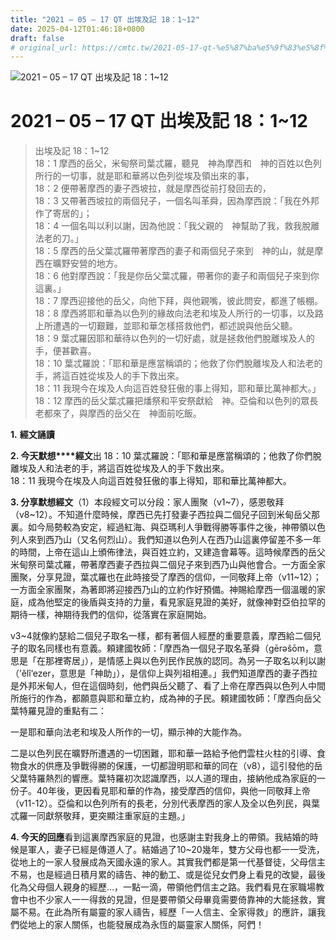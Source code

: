 ```yaml
---
title: "2021 – 05 – 17 QT 出埃及記 18：1~12"
date: 2025-04-12T01:46:18+0800
draft: false
# original_url: https://cmtc.tw/2021-05-17-qt-%e5%87%ba%e5%9f%83%e5%8f%8a%e8%a8%98-18%ef%bc%9a112
---
```


![2021 – 05 – 17 QT 出埃及記 18：1\~12](/images/qt.jpg   "2021 – 05 – 17 QT 出埃及記 18：1\~12")

# 2021 – 05 – 17 QT 出埃及記 18：1\~12

> 出埃及記 18：1\~12  
> 18：1 摩西的岳父，米甸祭司葉忒羅，聽見　神為摩西和　神的百姓以色列所行的一切事，就是耶和華將以色列從埃及領出來的事，  
> 18：2 便帶著摩西的妻子西坡拉，就是摩西從前打發回去的，  
> 18：3 又帶著西坡拉的兩個兒子，一個名叫革舜，因為摩西說：「我在外邦作了寄居的」；  
> 18：4 一個名叫以利以謝，因為他說：「我父親的　神幫助了我，救我脫離法老的刀。」  
> 18：5 摩西的岳父葉忒羅帶著摩西的妻子和兩個兒子來到　神的山，就是摩西在曠野安營的地方。  
> 18：6 他對摩西說：「我是你岳父葉忒羅，帶著你的妻子和兩個兒子來到你這裏。」  
> 18：7 摩西迎接他的岳父，向他下拜，與他親嘴，彼此問安，都進了帳棚。  
> 18：8 摩西將耶和華為以色列的緣故向法老和埃及人所行的一切事，以及路上所遭遇的一切艱難，並耶和華怎樣搭救他們，都述說與他岳父聽。  
> 18：9 葉忒羅因耶和華待以色列的一切好處，就是拯救他們脫離埃及人的手，便甚歡喜。  
> 18：10 葉忒羅說：「耶和華是應當稱頌的；他救了你們脫離埃及人和法老的手，將這百姓從埃及人的手下救出來。  
> 18：11 我現今在埃及人向這百姓發狂傲的事上得知，耶和華比萬神都大。」  
> 18：12 摩西的岳父葉忒羅把燔祭和平安祭獻給　神。亞倫和以色列的眾長老都來了，與摩西的岳父在　神面前吃飯。

**1.** **經文誦讀**

**2. 今天默想****經文**出 18：10 葉忒羅說：「耶和華是應當稱頌的；他救了你們脫離埃及人和法老的手，將這百姓從埃及人的手下救出來。  
18：11 我現今在埃及人向這百姓發狂傲的事上得知，耶和華比萬神都大。

**3. 分享默想經文**（1）本段經文可以分段：家人團聚（v1\~7），感恩敬拜（v8\~12）。不知道什麼時候，摩西已先打發妻子西拉與二個兒子回到米甸岳父那裏。如今局勢較為安定，經過紅海、與亞瑪利人爭戰得勝等事件之後，神帶領以色列人來到西乃山（又名何烈山）。我們知道以色列人在西乃山這裏停留差不多一年的時間，上帝在這山上頒佈律法，與百姓立約，又建造會幕等。這時候摩西的岳父米甸祭司葉忒羅，帶著摩西妻子西拉與二個兒子來到西乃山與他會合。一方面全家團聚，分享見證，葉忒羅也在此時接受了摩西的信仰，一同敬拜上帝（v11\~12）；一方面全家團聚，為著即將迎接西乃山的立約作好預備。神賜給摩西一個溫暖的家庭，成為他堅定的後盾與支持的力量，看見家庭見證的美好，就像神對亞伯拉罕的期待一樣，神期待我們的信仰，從落實在家庭開始。

v3\~4就像約瑟給二個兒子取名一樣，都有著個人經歷的重要意義，摩西給二個兒子的取名同樣也有意義。頼建國牧師：「摩西為一個兒子取名革舜（gērǝšōm，意思是「在那裡寄居」），是情感上與以色列民作民族的認同。為另一子取名以利以謝（’ĕlî‘ezer，意思是「神助」），是信仰上與列祖相連。」我們知道摩西的妻子西拉是外邦米甸人，但在這個時刻，他們與岳父聽了、看了上帝在摩西與以色列人中間所施行的作為，都願意與耶和華立約，成為神的子民。頼建國牧師：「摩西向岳父葉特羅見證的重點有二：

一是耶和華向法老和埃及人所作的一切，顯示神的大能作為。

二是以色列民在曠野所遭遇的一切困難，耶和華一路給予他們雲柱火柱的引導、食物食水的供應及爭戰得勝的保護，一切都證明耶和華的同在（v8），這引發他的岳父葉特羅熱烈的響應。葉特羅初次認識摩西，以人道的理由，接納他成為家庭的一份子。40年後，更因看見耶和華的作為，接受摩西的信仰，與他一同敬拜上帝（v11-12）。亞倫和以色列所有的長老，分別代表摩西的家人及全以色列民，與葉忒羅一同獻祭敬拜，更突顯注重家庭的主題。」

**4. 今天的回應**看到這裏摩西家庭的見證，也感謝主對我身上的帶領。我結婚的時候是軍人，妻子已經是傳道人了。結婚過了10\~20幾年，雙方父母也都一一受洗，從地上的一家人發展成為天國永遠的家人。其實我們都是第一代基督徒，父母信主不易，也是經過日積月累的禱告、神的動工、或是從兒女們身上看見的改變，最後化為父母個人親身的經歷…，一點一滴，帶領他們信主之路。我們看見在家職場教會中也不少家人一一得救的見證，但是要帶領父母畢竟需要倚靠神的大能拯救，實屬不易。在此為所有屬靈的家人禱告，經歷「一人信主、全家得救」的應許，讓我們從地上的家人關係，也能發展成為永恆的屬靈家人關係，阿們！